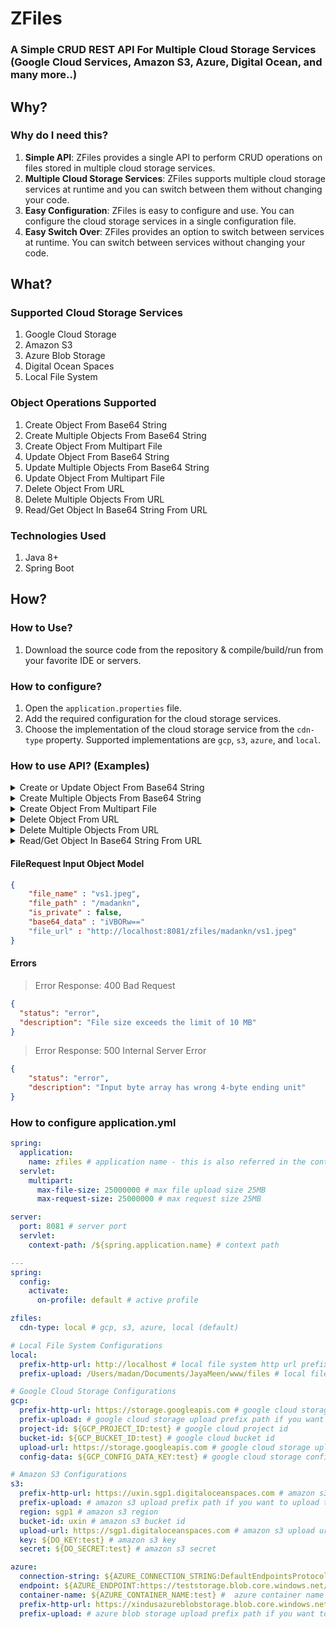 # ZFiles
### A Simple CRUD REST API For Multiple Cloud Storage Services (Google Cloud Services, Amazon S3, Azure, Digital Ocean, and many more..)

## Why?
### Why do I need this?
1. **Simple API**: ZFiles provides a single API to perform CRUD operations on files stored in multiple cloud storage services.
2. **Multiple Cloud Storage Services**: ZFiles supports multiple cloud storage services at runtime and you can switch between them without changing your code.
3. **Easy Configuration**: ZFiles is easy to configure and use. You can configure the cloud storage services in a single configuration file.
4. **Easy Switch Over**: ZFiles provides an option to switch between services at runtime. You can switch between services without changing your code.

## What?
### Supported Cloud Storage Services
1. Google Cloud Storage
2. Amazon S3
3. Azure Blob Storage
4. Digital Ocean Spaces
5. Local File System

### Object Operations Supported
1. Create Object From Base64 String
2. Create Multiple Objects From Base64 String
3. Create Object From Multipart File
4. Update Object From Base64 String
5. Update Multiple Objects From Base64 String
6. Update Object From Multipart File
7. Delete Object From URL
8. Delete Multiple Objects From URL
9. Read/Get Object In Base64 String From URL

### Technologies Used
1. Java 8+
2. Spring Boot

## How?
### How to Use?
1. Download the source code from the repository & compile/build/run from your favorite IDE or servers.

### How to configure?
1. Open the `application.properties` file.
2. Add the required configuration for the cloud storage services.
3. Choose the implementation of the cloud storage service from the `cdn-type` property. Supported implementations are `gcp`, `s3`, `azure`, and `local`.

### How to use API? (Examples)
<details>
<summary> 
Create  or Update Object From Base64 String
</summary>

Methods: POST, PUT

Path:  /zfiles/api/object/base64

Request Body:
```json
{
    "file_name" : "vs1.jpeg",
    "file_path" : "/madankn",
    "is_private" : false,
    "base64_data" : "iVBORw=="
}
```
Success Response: 200 OK
```json
{
    "status": "ok",
    "data": [
        "https://aadsf.blob.core.windows.net/mycontainer/madankn%2Fvs1.jpeg?sv=2023-11-03&se=2034-05-07T06%3A45%&sr=b&sp=r&sig=iPCrHk%%3D"
    ]
}
```
</details>


<details>
<summary>  Create Multiple Objects From Base64 String </summary>

Methods: POST, PUT

Path:  /zfiles/api/object/base64/multiple

Request Body:
```json
[
  {
    "file_name" : "vs1.jpeg",
    "file_path" : "/madankn",
    "is_private" : false,
    "base64_data" : "iVBORw=="
}, {
    "file_name" : "vs2.jpeg",
    "file_path" : "/madankn",
    "is_private" : false,
    "base64_data" : "iVBORw=="
  }
]
```
Success Response: 200 OK
```json
{
    "status": "ok",
    "data": [
        "https://aadsf.blob.core.windows.net/mycontainer/madankn%2Fvs1.jpeg?sv=2023-11-03&se=2034-05-07T06%3A45%&sr=b&sp=r&sig=iPCrHk%%3D", 
        "https://aadsf.blob.core.windows.net/mycontainer/madankn%2Fvs2.jpeg?sv=2023-11-03&se=2034-05-07T06%3A45%&sr=b&sp=r&sig=iPCrHk%%3D"
    ]
}
```
</details>

<details>
<summary> 
Create Object From Multipart File
</summary>

Methods: POST, PUT

Path: /zfiles/api/object/file

Form Data:
```
curl --location 'http://localhost:8081/zfiles/api/object/file' \
--form 'file=@"/Users/madan/Downloads/VS.jpeg"' \
--form 'file_path="/madankn/test"' \
--form 'is_private="false"'
```

Success Response: 200 OK
```json
{
    "status": "ok",
    "data": [
        "https://aadsf.blob.core.windows.net/mycontainer/madankn%2Fvs1.jpeg?sv=2023-11-03&se=2034-05-07T06%3A45%&sr=b&sp=r&sig=iPCrHk%%3D"
    ]
}
```
</details>

<details>
<summary> 
Delete Object From URL
</summary>

Methods: DELETE

Path:  /zfiles/api/object

Request Body:
```json
{
    "file_url" : "http:/localhost:8081/madankn/vs1.jpeg"
}
```
Success Response: 200 OK
```json
{
    "status": "ok",
    "data": [
        true
    ]
}
```
</details>

<details>
<summary> 
Delete Multiple Objects From URL
</summary>

Methods: DELETE

Path:  /zfiles/api/object/multiple

Request Body:
```json
[
    {
        "file_url" : "http:/localhost:8081/madankn/vs1.jpeg"
    }, {
        "file_url" : "http:/localhost:8081/madankn/vs2.jpeg"
    }
]
```
Success Response: 200 OK
```json
{
    "status": "ok",
    "data": [
        true,
        true
    ]
}
```
</details>

<details>
<summary> 
Read/Get Object In Base64 String From URL
</summary>

Methods: POST, PUT

Path:  /zfiles/api/object/base64

Request Body:
```json
{
    "file_url" : "https://storageaccount.blob.core.windows.net/mycontainer/madankn%2Fvs1.jpeg?sv=2023-11-03&se=2034-05-07T08%asdf%3A19Z&sr=b&sp=r&sig=49%asd%3D"
}
```
Success Response: 200 OK
```json
{
    "status": "ok",
    "data": [
        "iVBORw=="
    ]
}
```
</details>

#### FileRequest Input Object Model
```json 
{
    "file_name" : "vs1.jpeg",
    "file_path" : "/madankn",
    "is_private" : false,
    "base64_data" : "iVBORw=="
    "file_url" : "http://localhost:8081/zfiles/madankn/vs1.jpeg"
}
```

#### Errors
> Error Response: 400 Bad Request
```json
{
  "status": "error",
  "description": "File size exceeds the limit of 10 MB"
}
```

> Error Response: 500 Internal Server Error
```json
{
    "status": "error",
    "description": "Input byte array has wrong 4-byte ending unit"
}
```

### How to configure application.yml
```yaml
spring:
  application:
    name: zfiles # application name - this is also referred in the context path
  servlet:
    multipart:
      max-file-size: 25000000 # max file upload size 25MB
      max-request-size: 25000000 # max request size 25MB

server:
  port: 8081 # server port
  servlet:
    context-path: /${spring.application.name} # context path

---
spring:
  config:
    activate:
      on-profile: default # active profile

zfiles:
  cdn-type: local # gcp, s3, azure, local (default)

# Local File System Configurations
local:
  prefix-http-url: http://localhost # local file system http url prefix - You can use this to serve the files from the http server using apache/nginx
  prefix-upload: /Users/madan/Documents/JayaMeen/www/files # local file system upload prefix path

# Google Cloud Storage Configurations
gcp:
  prefix-http-url: https://storage.googleapis.com # google cloud storage http url prefix
  prefix-upload: # google cloud storage upload prefix path if you want to upload the files to a specific folder
  project-id: ${GCP_PROJECT_ID:test} # google cloud project id
  bucket-id: ${GCP_BUCKET_ID:test} # google cloud bucket id
  upload-url: https://storage.googleapis.com # google cloud storage upload url
  config-data: ${GCP_CONFIG_DATA_KEY:test} # google cloud storage config data key

# Amazon S3 Configurations
s3:
  prefix-http-url: https://uxin.sgp1.digitaloceanspaces.com # amazon s3 http url prefix
  prefix-upload: # amazon s3 upload prefix path if you want to upload the files to a specific folder
  region: sgp1 # amazon s3 region
  bucket-id: uxin # amazon s3 bucket id
  upload-url: https://sgp1.digitaloceanspaces.com # amazon s3 upload url
  key: ${DO_KEY:test} # amazon s3 key
  secret: ${DO_SECRET:test} # amazon s3 secret

azure:
  connection-string: ${AZURE_CONNECTION_STRING:DefaultEndpointsProtocol=https;AccountName=teststorage;AccountKey=yourkey;EndpointSuffix=core.windows.net} # azure connection string
  endpoint: ${AZURE_ENDPOINT:https://teststorage.blob.core.windows.net/} # azure endpoint
  container-name: ${AZURE_CONTAINER_NAME:test} #  azure container name
  prefix-http-url: https://xindusazureblobstorage.blob.core.windows.net # azure blob storage http url prefix
  prefix-upload: # azure blob storage upload prefix path if you want to upload the files to a specific folder

```



